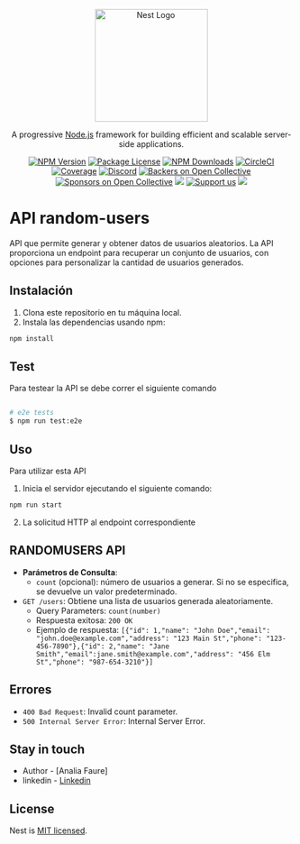 <p align="center">
  <a href="http://nestjs.com/" target="blank"><img src="https://nestjs.com/img/logo-small.svg" width="200" alt="Nest Logo" /></a>
</p>

[circleci-image]: https://img.shields.io/circleci/build/github/nestjs/nest/master?token=abc123def456
[circleci-url]: https://circleci.com/gh/nestjs/nest

  <p align="center">A progressive <a href="http://nodejs.org" target="_blank">Node.js</a> framework for building efficient and scalable server-side applications.</p>
    <p align="center">
<a href="https://www.npmjs.com/~nestjscore" target="_blank"><img src="https://img.shields.io/npm/v/@nestjs/core.svg" alt="NPM Version" /></a>
<a href="https://www.npmjs.com/~nestjscore" target="_blank"><img src="https://img.shields.io/npm/l/@nestjs/core.svg" alt="Package License" /></a>
<a href="https://www.npmjs.com/~nestjscore" target="_blank"><img src="https://img.shields.io/npm/dm/@nestjs/common.svg" alt="NPM Downloads" /></a>
<a href="https://circleci.com/gh/nestjs/nest" target="_blank"><img src="https://img.shields.io/circleci/build/github/nestjs/nest/master" alt="CircleCI" /></a>
<a href="https://coveralls.io/github/nestjs/nest?branch=master" target="_blank"><img src="https://coveralls.io/repos/github/nestjs/nest/badge.svg?branch=master#9" alt="Coverage" /></a>
<a href="https://discord.gg/G7Qnnhy" target="_blank"><img src="https://img.shields.io/badge/discord-online-brightgreen.svg" alt="Discord"/></a>
<a href="https://opencollective.com/nest#backer" target="_blank"><img src="https://opencollective.com/nest/backers/badge.svg" alt="Backers on Open Collective" /></a>
<a href="https://opencollective.com/nest#sponsor" target="_blank"><img src="https://opencollective.com/nest/sponsors/badge.svg" alt="Sponsors on Open Collective" /></a>
  <a href="https://paypal.me/kamilmysliwiec" target="_blank"><img src="https://img.shields.io/badge/Donate-PayPal-ff3f59.svg"/></a>
    <a href="https://opencollective.com/nest#sponsor"  target="_blank"><img src="https://img.shields.io/badge/Support%20us-Open%20Collective-41B883.svg" alt="Support us"></a>
  <a href="https://twitter.com/nestframework" target="_blank"><img src="https://img.shields.io/twitter/follow/nestframework.svg?style=social&label=Follow"></a>
</p>

 # API random-users

API que permite generar y obtener datos de usuarios aleatorios. La API proporciona un endpoint para recuperar un conjunto de usuarios, con opciones para personalizar la cantidad de usuarios generados. 

## Instalación

1. Clona este repositorio en tu máquina local.
2. Instala las dependencias usando npm:

```bash
npm install
```
## Test 

Para testear la API se debe correr el siguiente comando 

```bash

# e2e tests
$ npm run test:e2e

```
## Uso

Para utilizar esta API

1. Inicia el servidor ejecutando el siguiente comando:

```bash
npm run start
```

2. La solicitud HTTP al endpoint correspondiente

## RANDOMUSERS API

- **Parámetros de Consulta**:
  - `count` (opcional): número de usuarios a generar. Si no se especifica, se devuelve un valor predeterminado.
- `GET /users`: Obtiene una lista de usuarios generada aleatoriamente.
  - Query Parameters: `count(number)`
  - Respuesta exitosa: `200 OK`
  - Ejemplo de respuesta: `[{"id": 1,"name": "John Doe","email": "john.doe@example.com","address": "123 Main St","phone": "123-456-7890"},{"id": 2,"name": "Jane Smith","email":jane.smith@example.com","address": "456 Elm St","phone": "987-654-3210"}]`

## Errores

- `400 Bad Request`: Invalid count parameter.
- `500 Internal Server Error`: Internal Server Error.


## Stay in touch

- Author - [Analia Faure]
- linkedin - [Linkedin](https://www.linkedin.com/in/analia-faure-52ab3311a/)

## License

Nest is [MIT licensed](LICENSE).


